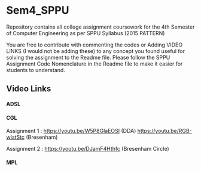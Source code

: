 # Sem4_SPPU
Repository contains all college assignment coursework for the 4th Semester of Computer Engineering as per SPPU Syllabus (2015 PATTERN)

You are free to contribute with commenting the codes or Adding VIDEO LINKS (I would not be adding these)
to any concept you found useful for solving the assignment to the Readme file. 
Please follow the SPPU Assignment Code Nomenclature in the Readme file to make it easier for students to understand.

## Video Links

#### ADSL
#### CGL
Assignment 1 : https://youtu.be/W5P8GlaEOSI (DDA) https://youtu.be/RGB-wlatStc (Bresenham)

Assignment 2 : https://youtu.be/DJamF4Hthfc (Bresenham Circle)
#### MPL
